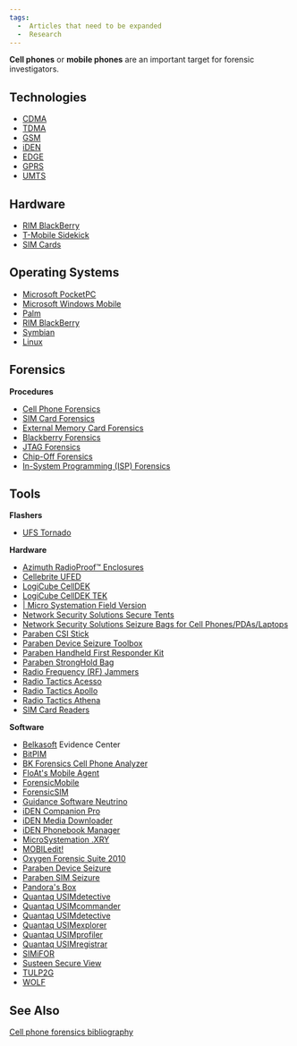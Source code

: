 ```yaml
---
tags:
  -  Articles that need to be expanded
  -  Research
---
```

**Cell phones** or **mobile phones** are an important target for forensic
investigators.

## Technologies

- [CDMA](cdma.md)
- [TDMA](tdma.md)
- [GSM](gsm.md)
- [iDEN](iden.md)
- [EDGE](edge.md)
- [GPRS](gprs.md)
- [UMTS](umts.md)

## Hardware

- [RIM BlackBerry](rim_blackberry.md)
- [T-Mobile Sidekick](t-mobile_sidekick.md)
- [SIM Cards](sim_cards.md)

## Operating Systems

- [Microsoft PocketPC](microsoft_pocketpc.md)
- [Microsoft Windows Mobile](microsoft_windows_mobile.md)
- [Palm](palm.md)
- [RIM BlackBerry](rim_blackberry.md)
- [Symbian](symbian.md)
- [Linux](linux.md)

## Forensics

**Procedures**

- [Cell Phone Forensics](cell_phone_forensics.md)
- [SIM Card Forensics](sim_card_forensics.md)
- [External Memory Card
  Forensics](external_memory_card_forensics.md)
- [Blackberry Forensics](blackberry_forensics.md)
- [JTAG Forensics](jtag_forensics.md)
- [Chip-Off Forensics](chip-off_forensics.md)
- [In-System Programming (ISP)
  Forensics](in-system_programming_(isp)_forensics.md)

## Tools

**Flashers**

- [UFS Tornado](ufs_tornado.md)

**Hardware**

- [Azimuth RadioProof™
  Enclosures](azimuth_radioproof™_enclosures.md)
- [Cellebrite UFED](cellebrite_ufed.md)
- [LogiCube CellDEK](logicube_celldek.md)
- [LogiCube CellDEK TEK](logicube_celldek_tek.md)
- [\| Micro Systemation Field
  Version](http://www.msab.com/xry/field-version)
- [Network Security Solutions Secure
  Tents](network_security_solutions_secure_tents.md)
- [Network Security Solutions Seizure Bags for Cell
  Phones/PDAs/Laptops](network_security_solutions_seizure_bags_for_cell_phones/pdas/laptops.md)
- [Paraben CSI Stick](paraben_csi_stick.md)
- [Paraben Device Seizure
  Toolbox](paraben_device_seizure_toolbox.md)
- [Paraben Handheld First Responder
  Kit](paraben_handheld_first_responder_kit.md)
- [Paraben StrongHold Bag](paraben_stronghold_bag.md)
- [Radio Frequency (RF)
  Jammers](radio_frequency_(rf)_jammers.md)
- [Radio Tactics Acesso](radio_tactics_acesso.md)
- [Radio Tactics Apollo](radio_tactics_apollo.md)
- [Radio Tactics Athena](radio_tactics_athena.md)
- [SIM Card Readers](sim_card_readers.md)

**Software**

- [Belkasoft](belkasoft.md) Evidence Center
- [BitPIM](bitpim.md)
- [BK Forensics Cell Phone
  Analyzer](bk_forensics_cell_phone_analyzer.md)
- [FloAt's Mobile Agent](float's_mobile_agent.md)
- [ForensicMobile](forensicmobile.md)
- [ForensicSIM](forensicsim.md)
- [Guidance Software Neutrino](guidance_software_neutrino.md)
- [iDEN Companion Pro](iden_companion_pro.md)
- [iDEN Media Downloader](iden_media_downloader.md)
- [iDEN Phonebook Manager](iden_phonebook_manager.md)
- [MicroSystemation .XRY](.xry.md)
- [MOBILedit!](mobiledit!.md)
- [Oxygen Forensic Suite 2010](oxygen_forensic_suite_2010.md)
- [Paraben Device Seizure](paraben_device_seizure.md)
- [Paraben SIM Seizure](paraben_sim_seizure.md)
- [Pandora's Box](pandora's_box.md)
- [Quantaq USIMdetective](quantaq_usimdetective.md)
- [Quantaq USIMcommander](quantaq_usimcommander.md)
- [Quantaq USIMdetective](quantaq_usimdetective.md)
- [Quantaq USIMexplorer](quantaq_usimexplorer.md)
- [Quantaq USIMprofiler](quantaq_usimprofiler.md)
- [Quantaq USIMregistrar](quantaq_usimregistrar.md)
- [SIMiFOR](simifor.md)
- [Susteen Secure View](susteen_secure_view.md)
- [TULP2G](tulp2g.md)
- [WOLF](wolf.md)

## See Also

[Cell phone forensics
bibliography](cell_phone_forensics_bibliography.md)
